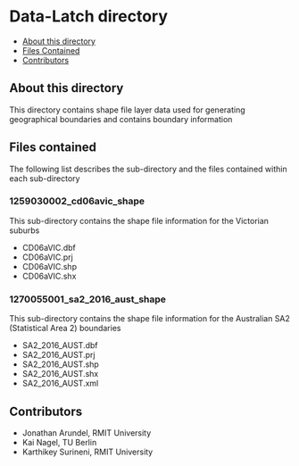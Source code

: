 # Data-Latch directory

* [About this directory](#about-this-directory)
* [Files Contained](#files-contained)
* [Contributors](#contributors)


## About this directory

This directory contains shape file layer data used for generating geographical boundaries and contains boundary information

## Files contained

The following list describes the sub-directory and the files contained within each sub-directory

### 1259030002_cd06avic_shape

This sub-directory contains the shape file information for the Victorian suburbs

 * CD06aVIC.dbf
 * CD06aVIC.prj
 * CD06aVIC.shp
 * CD06aVIC.shx
 
### 1270055001_sa2_2016_aust_shape

This sub-directory contains the shape file information for the Australian SA2 (Statistical Area 2) boundaries
 
 * SA2_2016_AUST.dbf
 * SA2_2016_AUST.prj
 * SA2_2016_AUST.shp
 * SA2_2016_AUST.shx
 * SA2_2016_AUST.xml
 
## Contributors

* Jonathan Arundel, RMIT University
* Kai Nagel, TU Berlin
* Karthikey Surineni, RMIT University




